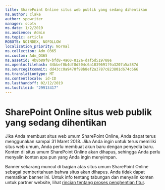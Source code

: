 ```yaml
---
title: SharePoint Online situs web publik yang sedang dihentikan
ms.author: clake
author: spowriter
manager: scotv
ms.date: 1/2/2019
ms.audience: Admin
ms.topic: article
ROBOTS: NOINDEX, NOFOLLOW
localization_priority: Normal
ms.collection: Adm_O365
ms.custom: Adm_O365
ms.assetid: 4b8b89f8-bfd8-4a60-812a-daf5d519788e
ms.openlocfilehash: 44bbef0b4df8d504c6a1039691f9a3207a5a387d
ms.sourcegitcommit: dd43cc0a9470f98b8ef2a3787c823801d674c666
ms.translationtype: MT
ms.contentlocale: id-ID
ms.lasthandoff: 02/12/2019
ms.locfileid: "29913417"
---
```

# <a name="sharepoint-online-public-websites-are-being-discontinued"></a>SharePoint Online situs web publik yang sedang dihentikan

Jika Anda membuat situs web umum SharePoint Online, Anda dapat terus menggunakan sampai 31 Maret 2018. Jika Anda ingin untuk terus memiliki situs web umum, Anda perlu membuat akun baru dengan penyedia baru. Konten di situs umum SharePoint Online akan dihapus, sehingga Anda perlu menyalin konten apa pun yang Anda ingin menyimpan.
  
Banner sekarang muncul di bagian atas situs umum SharePoint Online sebagai pemberitahuan bahwa situs akan dihapus. Anda tidak dapat mematikan banner ini. Untuk info tentang tabungan dan menyalin konten untuk partner website, lihat [rincian tentang proses penghentian fitur](https://go.microsoft.com/fwlink/?linkid=866980). 
  

